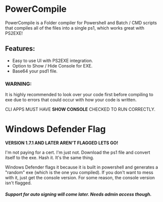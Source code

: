 # PowerCompile
PowerCompile is a Folder compiler for Powershell and Batch / CMD scripts that compiles all of the files into a single ps1, which works great with PS2EXE!

## Features:

- Easy to use UI with PS2EXE integration.
- Option to Show / Hide Console for EXE.
- Base64 your psd1 file.

### WARNING:
It is highly recommended to look over your code first before compiling to exe due to errors that could occur with how your code is written.

CLI APPS MUST HAVE **SHOW CONSOLE** CHECKED TO RUN CORRECTLY.


# Windows Defender Flag
**VERSION 1.7.1 AND LATER AREN'T FLAGGED LETS GO!**

I'm not paying for a cert. I'm just not. Download the ps1 file and convert itself to the exe. Hash it. It's the same thing.

Windows Defender flags it because it is built in powershell and generates a "random" exe (which is the one you compiled). If you don't want to mess with it, just get the console version. For some reason, the console version isn't flagged.

##### Support for auto signing will come later. Needs admin access though.
